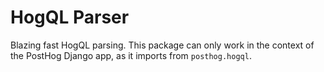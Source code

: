 # HogQL Parser

Blazing fast HogQL parsing. This package can only work in the context of the PostHog Django app, as it imports from `posthog.hogql`.
